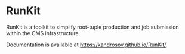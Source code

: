 # RunKit

RunKit is a toolkit to simplify root-tuple production and job submission within the CMS infrastructure.

Documentation is available at https://kandrosov.github.io/RunKit/.